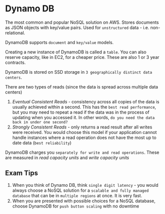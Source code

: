 # Dynamo DB

The most common and popular NoSQL solution on AWS. Stores documents as JSON objects with key/value pairs. Used for `unstructured` data - i.e. non-relational.

DynamoDB supports `document` and `key/value` models. 

Creating a new instance of DynamoDB is called a `table`. You can also reserve capacity, like in EC2, for a cheaper price. These are also 1 or 3 year contracts.

DynamoDB is stored on SSD storage in `3 geographically distinct data centers`.

There are two types of reads (since the data is spread across multiple data centers)

1. *Eventual Consistent Reads* - consistency across all copies of the data is usually achieved within a second. This has the `best read performance`, but you may need to repeat a read if the data was in the process of updating when you accessed it. In other words, `do you need the data back in under one second?`
2. *Strongly Consistent Reads* - only returns a read result after all writes were received. You would choose this model if your application cannot handle instances where a read operation does not have the most up to date data (`best reliability`)

DynamoDB charges you `separately for write and read operations`. These are measured in _read capacity units_ and _write capacity units_


## Exam Tips

1. When you think of Dynamo DB, think `single digit latency` - you would always choose a NoSQL solution for a `scalable and fully managed database` that can be in `multiple regions` at once. It is very fast.
2. When you are presented with possible choices for a NoSQL database, choose DynamoDB for `push button scaling` with no downtime